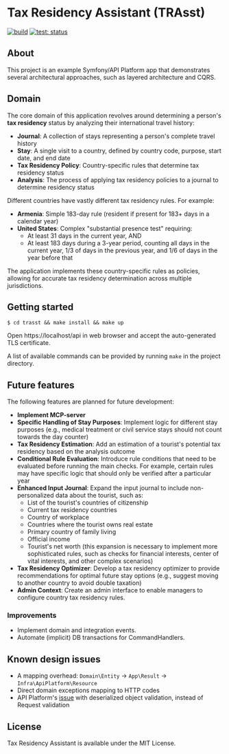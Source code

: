 # Tax Residency Assistant (TRAsst)

[![build](https://github.com/tbikbulatov/trasst/actions/workflows/build.yml/badge.svg)](https://github.com/tbikbulatov/trasst/actions/workflows/build.yml)
[![test: status](https://github.com/tbikbulatov/trasst/actions/workflows/test.yml/badge.svg)](https://github.com/tbikbulatov/trasst/actions/workflows/test.yml)

## About

This project is an example Symfony/API Platform app that demonstrates several architectural approaches, such as layered architecture and CQRS.

## Domain

The core domain of this application revolves around determining a person's **tax residency** status by analyzing their international travel history:

- **Journal**: A collection of stays representing a person's complete travel history
- **Stay**: A single visit to a country, defined by country code, purpose, start date, and end date
- **Tax Residency Policy**: Country-specific rules that determine tax residency status
- **Analysis**: The process of applying tax residency policies to a journal to determine residency status

Different countries have vastly different tax residency rules. For example:
- **Armenia**: Simple 183-day rule (resident if present for 183+ days in a calendar year)
- **United States**: Complex "substantial presence test" requiring:
  - At least 31 days in the current year, AND
  - At least 183 days during a 3-year period, counting all days in the current year, 1/3 of days in the previous year, and 1/6 of days in the year before that

The application implements these country-specific rules as policies, allowing for accurate tax residency determination across multiple jurisdictions.


## Getting started

```shell
$ cd trasst && make install && make up
```
Open https://localhost/api in web browser and accept the auto-generated TLS certificate.

A list of available commands can be provided by running `make` in the project directory. 

## Future features

The following features are planned for future development:

* **Implement MCP-server**
* **Specific Handling of Stay Purposes**:
Implement logic for different stay purposes (e.g., medical treatment or civil service stays should not count towards the day counter)
* **Tax Residency Estimation**:
Add an estimation of a tourist's potential tax residency based on the analysis outcome
* **Conditional Rule Evaluation**:
Introduce rule conditions that need to be evaluated before running the main checks. For example, certain rules may have specific logic that should only be verified after a particular year
* **Enhanced Input Journal**:
Expand the input journal to include non-personalized data about the tourist, such as:
  * List of the tourist's countries of citizenship
  * Current tax residency countries
  * Country of workplace
  * Countries where the tourist owns real estate
  * Primary country of family living
  * Official income
  * Tourist's net worth (this expansion is necessary to implement more sophisticated rules, such as checks for financial interests, center of vital interests, and other complex scenarios)
* **Tax Residency Optimizer**:
Develop a tax residency optimizer to provide recommendations for optimal future stay options (e.g., suggest moving to another country to avoid double taxation)
* **Admin Context**:
Create an admin interface to enable managers to configure country tax residency rules.

### Improvements
* Implement domain and integration events.
* Automate (implicit) DB transactions for CommandHandlers.

## Known design issues

* A mapping overhead: `Domain\Entity` → `App\Result` → `Infra\ApiPlatform\Resource`
* Direct domain exceptions mapping to HTTP codes
* API Platform's [issue](https://github.com/api-platform/api-platform/issues/788) with deserialized object validation, instead of Request validation  

## License

Tax Residency Assistant is available under the MIT License.
